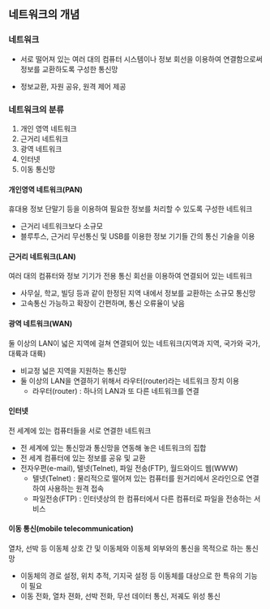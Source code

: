 ## 네트워크의 개념

### 네트워크

* 서로 떨어져 있는 여러 대의 컴퓨터 시스템이나 정보 회선을 이용하여 연결함으로써 정보를 교환하도록 구성한 통신망

- 정보교환, 자원 공유, 원격 제어 제공

### 네트워크의 분류

1. 개인 영역 네트워크
2. 근거리 네트워크
3. 광역 네트워크
4. 인터넷
5. 이동 통신망

#### 개인영역 네트워크(PAN)

휴대용 정보 단말기 등을 이용하여 필요한 정보를 처리할 수 있도록 구성한 네트워크

- 근거리 네트워크보다 소규모
- 블루투스, 근거리 무선통신 및 USB를 이용한 정보 기기들 간의 통신 기술을 이용

#### 근거리 네트워크(LAN)

여러 대의 컴퓨터와 정보 기기가 전용 통신 회선을 이용하여 연결되어 있는 네트워크

* 사무실, 학교, 빌딩 등과 같이 한정된 지역 내에서 정보를 교환하는 소규모 통신망
* 고속통신 가능하고 확장이 간편하며, 통신 오류율이 낮음

#### 광역 네트워크(WAN)

둘 이상의 LAN이 넓은 지역에 걸쳐 연결되어 있는 네트워크(지역과 지역, 국가와 국가, 대륙과 대륙)

- 비교정 넓은 지역을 지원하는 통신망
- 둘 이상의 LAN을 연결하기 위해서 라우터(router)라는 네트워크 장치 이용
  - 라우터(router) : 하나의 LAN과 또 다른 네트워크를 연결

#### 인터넷

전 세계에 있는 컴퓨터들을 서로 연결한 네트워크

* 전 세계에 있는 통신망과 통신망을 연동해 놓은 네트워크의 집합
* 전 세계 컴퓨터에 있는 정보를 공유 및 교환
* 전자우편(e-mail), 텔넷(Telnet), 파일 전송(FTP), 월드와이드 웹(WWW)
  * 텔넷(Telnet) : 물리적으로 떨어져 있는 컴퓨터를 원거리에서 온라인으로 연결하여 사용하는 원격 접속
  * 파일전송(FTP) : 인터넷상의 한 컴퓨터에서 다른 컴퓨터로 파일을 전송하는 서비스

#### 이동 통신(mobile telecommunication)

열차, 선박 등 이동체 상호 간 및 이동체와 이동체 외부와의 통신을 목적으로 하는 통신망

- 이동체의 경로 설정, 위치 추적, 기지국 설정 등 이동체를 대상으로 한 특유의 기능이 필요
- 이동 전화, 열차 젼화, 선박 전화, 무선 데이터 통신, 저궤도 위성 통신


